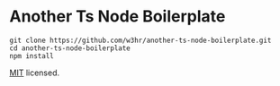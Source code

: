 <p align="center">
    <h1>Another Ts Node Boilerplate</h1>
</p>

```
git clone https://github.com/w3hr/another-ts-node-boilerplate.git
cd another-ts-node-boilerplate
npm install
```

[MIT](LICENSE) licensed.